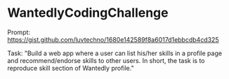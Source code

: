 # WantedlyCodingChallenge

Prompt: https://gist.github.com/luvtechno/1680e142589f8a6017d1ebbcdb4cd325

Task: 
"Build a web app where a user can list his/her skills in a profile page and recommend/endorse skills to other users.
In short, the task is to reproduce skill section of Wantedly profile." 
